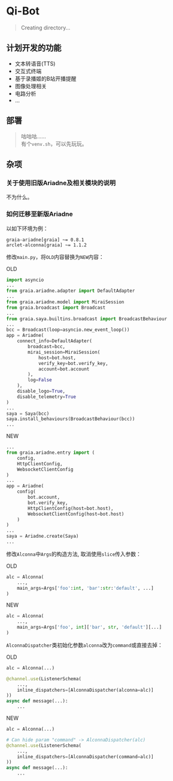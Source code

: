 # Qi-Bot

> Creating directory...

## 计划开发的功能

* 文本转语音(TTS)
* 交互式终端
* 基于录播姬的B站开播提醒
* 图像处理相关
* 电路分析
* ...

## 部署

> 咕咕咕……  
> 有个`venv.sh`，可以先玩玩。

## 杂项

### 关于使用旧版Ariadne及相关模块的说明

不为什么。

### 如何迁移至新版Ariadne

以如下环境为例：

```
graia-ariadne[graia] ~= 0.8.1
arclet-alconna[graia] ~= 1.1.2
```

修改`main.py`，将`OLD`内容替换为`NEW`内容：

OLD

``` python
import asyncio
...
from graia.ariadne.adapter import DefaultAdapter
...
from graia.ariadne.model import MiraiSession
from graia.broadcast import Broadcast
...
from graia.saya.builtins.broadcast import BroadcastBehaviour
...
bcc = Broadcast(loop=asyncio.new_event_loop())
app = Ariadne(
    connect_info=DefaultAdapter(
        broadcast=bcc,
        mirai_session=MiraiSession(
            host=bot.host,
            verify_key=bot.verify_key,
            account=bot.account
        ),
        log=False
    ),
    disable_logo=True,
    disable_telemetry=True
)
...
saya = Saya(bcc)
saya.install_behaviours(BroadcastBehaviour(bcc))
...
```

NEW

``` python
...
from graia.ariadne.entry import (
    config,
    HttpClientConfig,
    WebsocketClientConfig
)
...
app = Ariadne(
    config(
        bot.account,
        bot.verify_key,
        HttpClientConfig(host=bot.host),
        WebsocketClientConfig(host=bot.host)
    )
)
...
saya = Ariadne.create(Saya)
...
```

修改`Alconna`中`Args`的构造方法, 取消使用`slice`传入参数：

OLD

``` python
alc = Alconna(
    ...,
    main_args=Args['foo':int, 'bar':str:'default', ...]
)
```

NEW

``` python
alc = Alconna(
    ...,
    main_args=Args['foo', int]['bar', str, 'default'][...]
)
```

`AlconnaDispatcher`类初始化参数`alconna`改为`command`或直接去掉：

OLD

``` python
alc = Alconna(...)

@channel.use(ListenerSchema(
    ...,
    inline_dispatchers=[AlconnaDispatcher(alconna=alc)]
))
async def message(...):
    ...
```

NEW

``` python
alc = Alconna(...)

# Can hide param "command" -> AlconnaDispatcher(alc)
@channel.use(ListenerSchema(
    ...,
    inline_dispatchers=[AlconnaDispatcher(command=alc)]
))
async def message(...):
    ...
```


